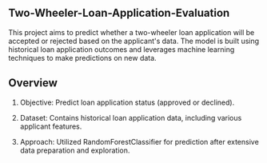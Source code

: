 ## Two-Wheeler-Loan-Application-Evaluation

This project aims to predict whether a two-wheeler loan application will be accepted or rejected based on the applicant's data. The model is built using historical loan application outcomes and leverages machine learning techniques to make predictions on new data.

## Overview
1. Objective: Predict loan application status (approved or declined).
   
2. Dataset: Contains historical loan application data, including various applicant features.
   
3. Approach: Utilized RandomForestClassifier for prediction after extensive data preparation and exploration.
